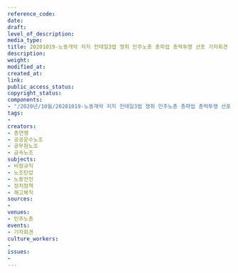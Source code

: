 ```yaml
---
reference_code: 
date: 
draft: 
level_of_description: 
media_type: 
title: 20201019-노동개악 저지 전태일3법 쟁취 민주노총 총파업 총력투쟁 선포 기자회견
description: 
weight: 
modified_at: 
created_at: 
link: 
public_access_status: 
copyright_status: 
components:
- "/2020년/10월/20201019-노동개악 저지 전태일3법 쟁취 민주노총 총파업 총력투쟁 선포 기자회견/_W5D0253.JPG"
tags:
- 
creators:
- 총연맹
- 공공운수노조
- 공무원노조
- 금속노조
subjects:
- 비정규직
- 노조탄압
- 노동안전
- 정치정책
- 해고복직
sources:
- 
venues:
- 민주노총
events:
- 기자회견
culture_workers:
- 
issues:
- 
---
```

